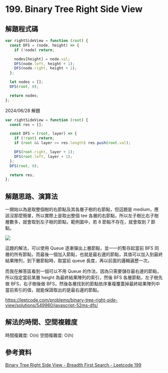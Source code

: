 # 199. Binary Tree Right Side View

## 解題程式碼

```javascript
var rightSideView = function (root) {
  const DFS = (node, height) => {
    if (!node) return;

    nodes[height] = node.val;
    DFS(node.left, height + 1);
    DFS(node.right, height + 1);
  };

  let nodes = [];
  DFS(root, 0);

  return nodes;
};
```

2024/06/28 解題

```javascript
var rightSideView = function (root) {
  const res = [];

  const DFS = (root, layer) => {
    if (!root) return;
    if (root && layer >= res.length) res.push(root.val);

    DFS(root.right, layer + 1);
    DFS(root.left, layer + 1);
  };
  DFS(root, 0);

  return res;
};
```

## 解題思路、演算法

一開始以為是取整個樹的右節點及其各層子樹的右節點，但這題是 medium，應該沒那麼簡單，所以實際上是取出整個 tee 各層的右節點，所以左子樹比右子樹層數多，就會取到左子樹的節點，範例圖中，若 8 節點不存在，就會取到 7 節點。

![](https://upload.cc/i1/2023/10/09/ACEbg3.png)

這題的解法，可以使用 Queue 逐漸彈出上層節點，並一一的暫存起當前 BFS 同層的所有節點，而最後一個加入節點，也就是最右邊的節點，其值可以加入到最終結果陣列，到下層節點時，取當前 queue 長度，再以前面的邏輯遍歷一次。

而我在解答區看到一個可以不用 Queue 的作法，因為只需要儲存最右邊的節點，所以指定當前某層 height 為最終結果陣列的索引，然後 BFS 各層節點，左子樹先做 BFS，右子樹後做 BFS，然後各層找到的節點依序重複覆蓋掉最終結果陣列中當前索引的值，就能保證取出的是最右邊的節點。

https://leetcode.com/problems/binary-tree-right-side-view/solutions/549960/javascript-52ms-dfs/

## 解法的時間、空間複雜度

時間複雜度: O(n)
空間複雜度: O(h)

## 參考資料

[Binary Tree Right Side View - Breadth First Search - Leetcode 199](https://youtu.be/d4zLyf32e3I?si=JprfAumHab8Dgn3s)

